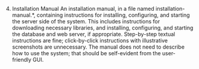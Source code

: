 4. Installation Manual
An installation manual, in a file named installation-manual.*, containing instructions for installing, configuring, and starting the server side of the system. This includes instructions for downloading necessary libraries, and installing, configuring, and starting the database and web server, if appropriate. Step-by-step textual instructions are fine; click-by-click instructions with illustrative screenshots are unnecessary. The manual does not need to describe how to use the system; that should be self-evident from the user-friendly GUI.